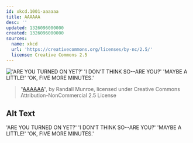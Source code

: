 ```yaml
---
id: xkcd.1001-aaaaaa
title: AAAAAA
desc: ''
updated: 1326096000000
created: 1326096000000
sources:
  name: xkcd
  url: 'https://creativecommons.org/licenses/by-nc/2.5/'
  license: Creative Commons 2.5
---
```

!['ARE YOU TURNED ON YET?' 'I DON'T THINK SO--ARE YOU?' 'MAYBE A LITTLE!' 'OK, FIVE MORE MINUTES.'](https://imgs.xkcd.com/comics/aaaaaa.png)
> "[AAAAAA](https://xkcd.com/1001/)", by Randall Munroe, licensed under Creative Commons Attribution-NonCommercial 2.5 License

## Alt Text
'ARE YOU TURNED ON YET?' 'I DON'T THINK SO--ARE YOU?' 'MAYBE A LITTLE!' 'OK, FIVE MORE MINUTES.'
